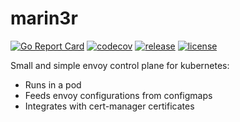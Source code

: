 # marin3r

[![Go Report Card](https://goreportcard.com/badge/github.com/roivaz/marin3r)](https://goreportcard.com/report/github.com/roivaz/marin3r)
[![codecov](https://codecov.io/gh/roivaz/marin3r/branch/master/graph/badge.svg)](https://codecov.io/gh/roivaz/marin3r)
[![release](https://img.shields.io/github/v/release/roivaz/marin3r?sort=semver)](https://github.com/roivaz/marin3r/releases)
[![license](https://img.shields.io/github/license/roivaz/marin3r)](https://github.com/roivaz/marin3r/blob/master/LICENSE)

Small and simple envoy control plane for kubernetes:

* Runs in a pod
* Feeds envoy configurations from configmaps
* Integrates with cert-manager certificates
